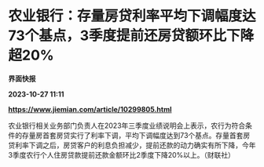 # 农业银行：存量房贷利率平均下调幅度达73个基点，3季度提前还房贷额环比下降超20%
**界面快报**

**2023-10-27 11:11**

**https://www.jiemian.com/article/10299805.html**

农业银行相关业务部门负责人在2023年三季度业绩说明会上表示，农行为符合条件的存量房首套房贷实行了利率下调，平均下调幅度达到73个基点。存量首套房贷利率下调之后，房贷客户的利息负担减少，提前还款的动力确实有所下降，今年3季度农行个人住房贷款提前还款金额环比2季度下降20%以上。（财联社）